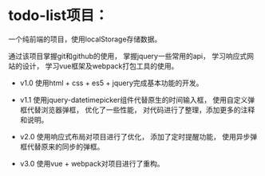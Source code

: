 # todo-list项目：

一个纯前端的项目，使用localStorage存储数据。

通过该项目掌握git和github的使用，
掌握jquery一些常用的api，
学习响应式网站的设计，
学习vue框架及webpack打包工具的使用。


* v1.0  使用html + css + es5 + jquery完成基本功能的开发。

* v1.1  使用jquery-datetimepicker组件代替原生的时间输入框，
        使用自定义弹框代替浏览器弹框，
        优化了一些性能，
        对代码进行了整理，添加更多的注释和说明。

* v2.0  使用响应式布局对项目进行了优化，
        添加了定时提醒功能，
        使用异步弹框代替原来的同步的弹框。

* v3.0  使用vue + webpack对项目进行了重构。
    